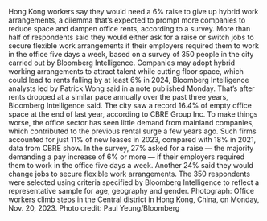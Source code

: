 Hong Kong workers say they would need a 6% raise to give up hybrid work arrangements, a dilemma that’s expected to prompt more companies to reduce space and dampen office rents, according to a survey.
More than half of respondents said they would either ask for a raise or switch jobs to secure flexible work arrangements if their employers required them to work in the office five days a week, based on a survey of 350 people in the city carried out by Bloomberg Intelligence.
Companies may adopt hybrid working arrangements to attract talent while cutting floor space, which could lead to rents falling by at least 6% in 2024, Bloomberg Intelligence analysts led by Patrick Wong said in a note published Monday.
That’s after rents dropped at a similar pace annually over the past three years, Bloomberg Intelligence said. The city saw a record 16.4% of empty office space at the end of last year, according to CBRE Group Inc.
To make things worse, the office sector has seen little demand from mainland companies, which contributed to the previous rental surge a few years ago. Such firms accounted for just 11% of new leases in 2023, compared with 18% in 2021, data from CBRE show.
In the survey, 27% asked for a raise — the majority demanding a pay increase of 6% or more — if their employers required them to work in the office five days a week. Another 24% said they would change jobs to secure flexible work arrangements.
The 350 respondents were selected using criteria specified by Bloomberg Intelligence to reflect a representative sample for age, geography and gender.
Photograph: Office workers climb steps in the Central district in Hong Kong, China, on Monday, Nov. 20, 2023. Photo credit: Paul Yeung/Bloomberg